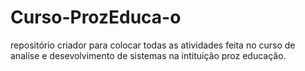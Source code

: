 # Curso-ProzEduca-o
repositório criador para colocar todas as atividades feita no curso de analíse e desevolvimento de sistemas na intituição proz educação.
